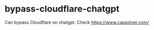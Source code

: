 # bypass-cloudflare-chatgpt
Can bypass Cloudflare on chatgpt. Check https://www.capsolver.com/ 
                                                                                                                                               